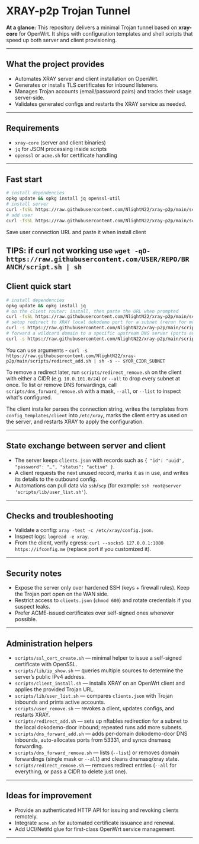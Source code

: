 # XRAY-p2p Trojan Tunnel

**At a glance:** This repository delivers a minimal Trojan tunnel based on **xray-core** for OpenWrt. It ships with configuration templates and shell scripts that speed up both server and client provisioning.

---

## What the project provides

- Automates XRAY server and client installation on OpenWrt.
- Generates or installs TLS certificates for inbound listeners.
- Manages Trojan accounts (email/password pairs) and tracks their usage server-side.
- Validates generated configs and restarts the XRAY service as needed.

---

## Requirements

- `xray-core` (server and client binaries)
- `jq` for JSON processing inside scripts
- `openssl` or `acme.sh` for certificate handling

---

## Fast start

``` bash
# install dependencies
opkg update && opkg install jq openssl-util
# install server
curl -fsSL https://raw.githubusercontent.com/NlightN22/xray-p2p/main/scripts/server_install.sh | sh
# add user
curl -fsSL https://raw.githubusercontent.com/NlightN22/xray-p2p/main/scripts/user_issue.sh | sh
```
Save user connection URL and paste it when install client

TIPS: if curl not working use `wget -qO- https://raw.githubusercontent.com/USER/REPO/BRANCH/script.sh | sh`
---

## Client quick start
``` bash
# install dependencies
opkg update && opkg install jq
# on the client router: install, then paste the URL when prompted
curl -fsSL https://raw.githubusercontent.com/NlightN22/xray-p2p/main/scripts/client_install.sh | sh
# setup redirect to XRAY local dokodemo port for a subnet (rerun for more)
curl -s https://raw.githubusercontent.com/NlightN22/xray-p2p/main/scripts/redirect_add.sh | sh
# forward a wildcard domain to a specific upstream DNS server (ports auto-increment from 53331)
curl -s https://raw.githubusercontent.com/NlightN22/xray-p2p/main/scripts/dns_forward_add.sh | sh
```
You can use arguments - `curl -s https://raw.githubusercontent.com/NlightN22/xray-p2p/main/scripts/redirect_add.sh | sh -s -- $YOR_CIDR_SUBNET`

To remove a redirect later, run `scripts/redirect_remove.sh` on the client
with either a CIDR (e.g. `10.0.101.0/24`) or `--all` to drop every subnet at once.
To list or remove DNS forwardings, call `scripts/dns_forward_remove.sh` with a mask, `--all`, or `--list` to inspect what's configured.

The client installer parses the connection string, writes the templates from `config_templates/client` into `/etc/xray`, marks the client entry as used on the server, and restarts XRAY to apply the configuration.

---

## State exchange between server and client

- The server keeps `clients.json` with records such as `{ "id": "uuid", "password": "…", "status": "active" }`.
- A client requests the next unused record, marks it as in use, and writes its details to the outbound config.
- Automations can pull data via `ssh`/`scp` (for example: `ssh root@server 'scripts/lib/user_list.sh'`).

---

## Checks and troubleshooting

- Validate a config: `xray -test -c /etc/xray/config.json`.
- Inspect logs: `logread -e xray`.
- From the client, verify egress: `curl --socks5 127.0.0.1:1080 https://ifconfig.me` (replace port if you customized it).

---

## Security notes

- Expose the server only over hardened SSH (keys + firewall rules). Keep the Trojan port open on the WAN side.
- Restrict access to `clients.json` (`chmod 600`) and rotate credentials if you suspect leaks.
- Prefer ACME-issued certificates over self-signed ones whenever possible.

---

## Administration helpers

- `scripts/ssl_cert_create.sh` — minimal helper to issue a self-signed certificate with OpenSSL.
- `scripts/lib/ip_show.sh` — queries multiple sources to determine the server’s public IPv4 address.
- `scripts/client_install.sh` — installs XRAY on an OpenWrt client and applies the provided Trojan URL.
- `scripts/lib/user_list.sh` — compares `clients.json` with Trojan inbounds and prints active accounts.
- `scripts/user_remove.sh` — revokes a client, updates configs, and restarts XRAY.
- `scripts/redirect_add.sh` — sets up nftables redirection for a subnet to the local dokodemo-door inbound; repeated runs add more subnets.
- `scripts/dns_forward_add.sh` — adds per-domain dokodemo-door DNS inbounds, auto-allocates ports from 53331, and syncs dnsmasq forwarding.
- `scripts/dns_forward_remove.sh` — lists (`--list`) or removes domain forwardings (single mask or `--all`) and cleans dnsmasq/xray state.
- `scripts/redirect_remove.sh` — removes redirect entries (`--all` for everything, or pass a CIDR to delete just one).

---

## Ideas for improvement

- Provide an authenticated HTTP API for issuing and revoking clients remotely.
- Integrate `acme.sh` for automated certificate issuance and renewal.
- Add UCI/Netifd glue for first-class OpenWrt service management.

---
